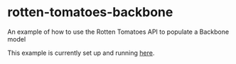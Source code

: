 rotten-tomatoes-backbone
========================

An example of how to use the Rotten Tomatoes API to populate a Backbone model

This example is currently set up and running [here](http://coryklein.com/rotten-tomatoes-backbone/).
